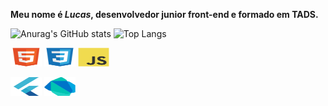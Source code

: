 **Meu nome é *Lucas*, desenvolvedor junior front-end e formado em TADS.**

![Anurag's GitHub stats](https://github-readme-stats.vercel.app/api?username=lucaswyassumoto&theme=swift&show_icons=true)
![Top Langs](https://github-readme-stats.vercel.app/api/top-langs/?username=lucaswyassumoto&layout=compact&theme=default)

<div>
  <img align="center" alt="HTML" height="30" width="50" src="https://raw.githubusercontent.com/devicons/devicon/master/icons/html5/html5-original.svg">
  <img align="center" alt="CSS" height="30" width="50" src="https://raw.githubusercontent.com/devicons/devicon/master/icons/css3/css3-original.svg">
  <img align="center" alt="Js" height="30" width="50" src="https://raw.githubusercontent.com/devicons/devicon/master/icons/javascript/javascript-original.svg">
</div>
<br>
<div>
  <img align="center" alt="Js" height="30" width="50" src="https://raw.githubusercontent.com/devicons/devicon/master/icons/flutter/flutter-original.svg">
  <img align="center" alt="Js" height="30" width="50" src="https://raw.githubusercontent.com/devicons/devicon/master/icons/dart/dart-original.svg">
</div>
